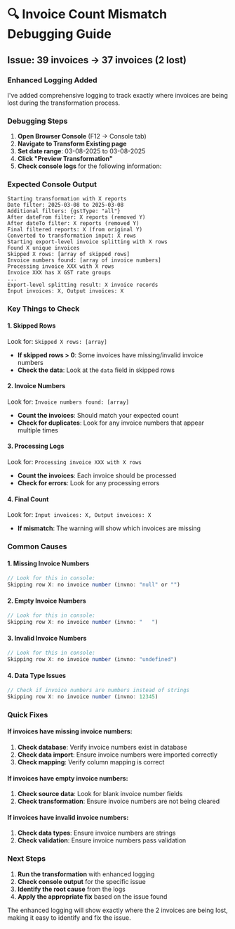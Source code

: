 # 🔍 Invoice Count Mismatch Debugging Guide

## Issue: 39 invoices → 37 invoices (2 lost)

### Enhanced Logging Added

I've added comprehensive logging to track exactly where invoices are being lost during the transformation process.

### Debugging Steps

1. **Open Browser Console** (F12 → Console tab)
2. **Navigate to Transform Existing page**
3. **Set date range**: 03-08-2025 to 03-08-2025
4. **Click "Preview Transformation"**
5. **Check console logs** for the following information:

### Expected Console Output

```
Starting transformation with X reports
Date filter: 2025-03-08 to 2025-03-08
Additional filters: {gstType: "all"}
After dateFrom filter: X reports (removed Y)
After dateTo filter: X reports (removed Y)
Final filtered reports: X (from original Y)
Converted to transformation input: X rows
Starting export-level invoice splitting with X rows
Found X unique invoices
Skipped X rows: [array of skipped rows]
Invoice numbers found: [array of invoice numbers]
Processing invoice XXX with X rows
Invoice XXX has X GST rate groups
...
Export-level splitting result: X invoice records
Input invoices: X, Output invoices: X
```

### Key Things to Check

#### 1. **Skipped Rows**
Look for: `Skipped X rows: [array]`
- **If skipped rows > 0**: Some invoices have missing/invalid invoice numbers
- **Check the data**: Look at the `data` field in skipped rows

#### 2. **Invoice Numbers**
Look for: `Invoice numbers found: [array]`
- **Count the invoices**: Should match your expected count
- **Check for duplicates**: Look for any invoice numbers that appear multiple times

#### 3. **Processing Logs**
Look for: `Processing invoice XXX with X rows`
- **Count the invoices**: Each invoice should be processed
- **Check for errors**: Look for any processing errors

#### 4. **Final Count**
Look for: `Input invoices: X, Output invoices: X`
- **If mismatch**: The warning will show which invoices are missing

### Common Causes

#### 1. **Missing Invoice Numbers**
```javascript
// Look for this in console:
Skipping row X: no invoice number (invno: "null" or "")
```

#### 2. **Empty Invoice Numbers**
```javascript
// Look for this in console:
Skipping row X: no invoice number (invno: "   ")
```

#### 3. **Invalid Invoice Numbers**
```javascript
// Look for this in console:
Skipping row X: no invoice number (invno: "undefined")
```

#### 4. **Data Type Issues**
```javascript
// Check if invoice numbers are numbers instead of strings
Skipping row X: no invoice number (invno: 12345)
```

### Quick Fixes

#### If invoices have missing invoice numbers:
1. **Check database**: Verify invoice numbers exist in database
2. **Check data import**: Ensure invoice numbers were imported correctly
3. **Check mapping**: Verify column mapping is correct

#### If invoices have empty invoice numbers:
1. **Check source data**: Look for blank invoice number fields
2. **Check transformation**: Ensure invoice numbers are not being cleared

#### If invoices have invalid invoice numbers:
1. **Check data types**: Ensure invoice numbers are strings
2. **Check validation**: Ensure invoice numbers pass validation

### Next Steps

1. **Run the transformation** with enhanced logging
2. **Check console output** for the specific issue
3. **Identify the root cause** from the logs
4. **Apply the appropriate fix** based on the issue found

The enhanced logging will show exactly where the 2 invoices are being lost, making it easy to identify and fix the issue.
